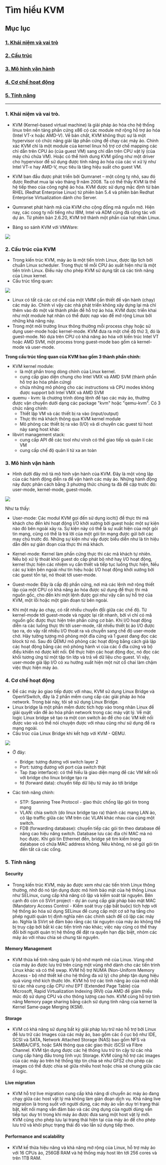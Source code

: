# Tìm hiểu KVM

## Mục lục

### [1. Khái niệm và vai trò](#vai-tro)

### [2. Cấu trúc](#cau-truc)

### [3. Mô hình vận hành](#mo-hinh)

### [4. Cơ chế hoạt động](#co-che)

### [5. Tính năng](#tinh-nang)

-------

### <a name = "vai-tro"></a> 1. Khái niệm và vai trò.

- KVM (Kernel-based virtual machine) là giải pháp ảo hóa cho hệ thống linux trên nền tảng phần cứng x86 có các module mở rộng hỗ trợ ảo hóa (Intel VT-x hoặc AMD-V).
Về bản chất, KVM không thực sự là một hypervisor có chức năng giải lập phần cứng để chạy các máy ảo.
Chính xác KVM chỉ là một module của kernel linux hỗ trợ cơ chế mapping các chỉ dẫn trên CPU ảo (của guest VM)
sang chỉ dẫn trên CPU vật lý (của máy chủ chứa VM).
Hoặc có thể hình dung KVM giống như một driver cho hypervisor để sử dụng được tính năng ảo hóa của các vi xử lý như Intel VT-x
hay AMD-V, mục tiêu là tăng hiệu suất cho guest VM.

- KVM ban đầu được phát triển bởi Qumranet – một công ty nhỏ, sau đó được Redhat mua lại vào tháng 9 năm 2008.
Ta có thể thấy KVM là thế hệ tiếp theo của công nghệ ảo hóa. KVM được sử dụng mặc định từ bản RHEL (Redhat Enterprise Linux)
từ phiên bản 5.4 và phiên bản Redhat Enterprise Virtualization dành cho Server.

- Qumranet phát hành mã của KVM cho cộng đồng mã nguồn mở. Hiện nay, các coog ty nổi tiếng như IBM,
Intel và ADM cũng đã cộng tác với dự án. Từ phiên bản 2.6.20, KVM trở thành một phần của hạt nhân Linux.


- Bảng so sánh KVM với VMWare:

<img src="http://i.imgur.com/SRDtP40.png">

### <a name = "cau-truc"></a> 2. Cấu trúc của KVM

- Trong kiến trúc KVM, máy ảo là một tiến trình Linux, được lập lịch bởi chuẩn Linux scheduler.
Trong thực tế mỗi CPU ảo xuất hiện như là một tiến trình Linux. Điều này cho phép KVM sử dụng tất cả các tính năng của Linux kernel.
- Cấu trúc tổng quan:

<img src ="http://i.imgur.com/rnvsnoJ.png">

- Linux có tất cả các cơ chế của một VMM cần thiết để vận hành (chạy) các máy ảo.
Chính vì vậy các nhà phát triển không xây dựng lại mà chỉ thêm vào đó một vài thành phần để hỗ trợ ảo hóa.
KVM được triển khai như một module hạt nhân có thể được nạp vào để mở rộng Linux bởi những khả năng này.
- Trong một môi trường linux thông thường mỗi process chạy hoặc sử dụng user-mode hoặc kernel-mode.
KVM đưa ra một chế độ thứ 3, đó là guest-mode. Nó dựa trên CPU có khả năng ảo hóa với kiến trúc Intel VT hoặc AMD SVM,
một process trong guest-mode bao gồm cả kernel-mode và user-mode.

**Trong cấu trúc tổng quan của KVM bao gồm 3 thành phần chính:**
- KVM kernel module:
  <ul>
  <li>là một phần trong dòng chính của Linux kernel.</li>
  <li>cung cấp giao diện chung cho Intel VMX và AMD SVM (thành phần hỗ trợ ảo hóa phần cứng)</li>
  <li>chứa những mô phỏng cho các instructions và CPU modes không được support bởi Intel VMX và AMD SVM</li>
  </ul>
- quemu - kvm: là chương trình dòng lệnh để tạo các máy ảo, thường được vận chuyển dưới dạng các package "kvm" hoặc "qemu-kvm".
  Có 3 chức năng chính:
  <ul>
  <li>Thiết lập VM và các thiết bị ra vào (input/output)</li>
  <li>Thực thi mã khách thông qua KVM kernel module</li>
  <li>Mô phỏng các thiết bị ra vào (I/O) và di chuyển các guest từ host này sang host khác</li>
  </ul>
- libvirt management stack:
  <ul>
  <li>cung cấp API để các tool như virsh có thể giao tiếp và quản lí các VM</li>
  <li>cung cấp chế độ quản lí từ xa an toàn</li>
  </ul>
### <a name ="mo-hinh"></a> 3. Mô hình vận hành
- Hình dưới đây mô tả mô hình vận hành của KVM. Đây là một vòng lặp của các hành động diễn ra để vận hành các máy ảo.
Những hành động này được phân cách bằng 3 phương thức chúng ta đã đề cập trước đó: user-mode, kernel-mode, guest-mode.

<img src="http://i.imgur.com/wG8E4s8.png">

Như ta thấy:

- User-mode: Các modul KVM gọi đến sử dụng ioclt() để thực thi mã khách cho đến khi hoạt động I/O khởi xướng bởi guest hoặc một
sự kiện nào đó bên ngoài xảy ra. Sự kiện này có thể là sự xuất hiện của một gói tin mạng, cũng có thể là trả lời của một gói tin
mạng được gửi bởi các may chủ trước đó. Những sự kiện như vậy được biểu diễn như là tín hiệu dẫn đến sự gián đoạn của thực thi mã khách.
- Kernel-mode: Kernel làm phần cứng thực thi các mã khách tự nhiên. Nếu bộ xử lý thoát khỏi guest do cấp phát bộ nhớ hay I/O hoạt động,
kernel thực hiện các nhiệm vụ cần thiết và tiếp tục luồng thực hiện, Nếu các sự kiện bên ngoài như tín hiệu hoặc I/O hoạt động khởi
xướng bởi các guest tồn tại, nó thoát tới user-mode.
- Guest-mode: Đây là cấp độ phần cứng, nơi mà các lệnh mở rộng thiết lập của một CPU có khả năng ảo hóa được sử dụng để thực thi mã
nguồn gốc, cho đến khi một lệnh được gọi như vậy cần sự hỗ trợ của KVM, một lỗi hoặc một gián đoạn từ bên ngoài.

- Khi một máy ảo chạy, có rất nhiều chuyển đổi giữa các chế độ. Từ kernel-mode tới guest-mode và ngược lại rất nhanh,
bởi vì chỉ có mã nguồn gốc được thực hiện trên phần cứng cơ bản. Khi I/O hoạt động diễn ra các luồng thực thi tới user-mode,
rất nhiều thiết bị ảo I/O được tạo ra, do vậy rất nhiều I/O thoát ra và chuyển sang chế độ user-mode chờ.
Hãy tưởng tượng mô phỏng một đĩa cứng và 1 guest đang đọc các block từ nó. Sau đó QEMU mô phỏng các hoạt động bằng cách giả
lập các hoạt động bằng các mô phỏng hành vi của các ổ đĩa cứng và bộ điều khiển nó được kết nối. Để thực hiện các hoạt động đọc,
nó đọc các khối tương ứng từ một tập tin lớp và trả về dữ liệu cho guest. Vì vậy, user-mode giả lập I/O có xu hướng xuất hiện một
nút cổ chai làm chậm việc thực hiện máy ảo.

### <a name ="co-che"></a> 4. Cơ chế hoạt động

- Để các máy ảo giao tiếp được với nhau, KVM sử dụng Linux Bridge và OpenVSwitch, đây là 2 phần mềm cung cấp các giải pháp ảo hóa network.
Trong bài này, tôi sẽ sử dụng Linux Bridge.
- Linux bridge là một phần mềm đươc tích hợp vào trong nhân Linux để giải quyết vấn đề ảo hóa phần network trong các máy vật lý.
Về mặt logic Linux bridge sẽ tạo ra một con switch ảo để cho các VM kết nối được vào và có thể nói chuyện được với nhau cũng như sử
dụng để ra mạng ngoài.
- Cấu trúc của Linux Bridge khi kết hợp với KVM - QEMU.

<img src = "http://i.imgur.com/Krk1JRm.png">

- Ở đây:
  <ul>
  <li>Bridge: tương đương với switch layer 2</li>
  <li>Port: tương đương với port của switch thật</li>
  <li>Tap (tap interface): có thể hiểu là giao diện mạng để các VM kết nối với bridge cho linux bridge tạo ra</li>
  <li>fd (forward data): chuyển tiếp dữ liệu từ máy ảo tới bridge</li>
  </ul>

- Các tính năng chính:
  <ul>
  <li>STP: Spanning Tree Protocol - giao thức chống lặp gói tin trong mạng</li>
  <li>VLAN: chia switch (do linux bridge tạo ra) thành các mạng LAN ảo, cô lập traffic giữa các VM trên các VLAN khác nhau của cùng một switch.</li>
  <li>FDB (forwarding database): chuyển tiếp các gói tin theo database để nâng cao hiệu năng switch.
  Database lưu các địa chỉ MAC mà nó học được. Khi gói tin Ethernet đến, bridge sẽ tìm kiếm trong database có chứa MAC address không.
  Nếu không, nó sẽ gửi gói tin đến tất cả các cổng.</li>
  </ul>


### <a name ="tinh-nang"></a> 5. Tính năng

#### Security

- Trong kiến trúc KVM, máy ảo được xem như các tiến trình Linux thông thường, nhờ đó nó tận dụng được mô hình bảo mật của hệ thống Linux như SELinux, cung cấp khả năng cô lập và kiểm soát tài nguyên.
Bên cạnh đó còn có SVirt project - dự án cung cấp giải pháp bảo mật MAC (Mandatory Access Control - Kiểm soát truy cập bắt buộc) tích hợp với hệ thống ảo hóa sử dụng SELinux để cung cấp một cơ sở hạ tầng cho phép người quản trị định nghĩa nên các chính sách để cô lập các máy ảo. Nghĩa là SVirt sẽ đảm bảo rằng các tài nguyên của máy ảo không thể bị truy cập bởi bất kì các tiến trình nào khác; việc này cũng có thể thay đổi bởi người quản trị hệ thống để đặt ra quyền hạn đặc biệt, nhóm các máy ảo với nhau chia sẻ chung tài nguyên.

#### Memory Management

- KVM thừa kế tính năng quản lý bộ nhớ mạnh mẽ của Linux. Vùng nhớ của máy ảo được lưu trữ trên cùng một vùng nhớ dành cho các tiến trình Linux khác và có thể swap. KVM hỗ trợ NUMA (Non-Uniform Memory Access - bộ nhớ thiết kế cho hệ thống đa xử lý) cho phép tận dụng hiệu quả vùng nhớ kích thước lớn.
KVM hỗ trợ các tính năng ảo của mới nhất từ các nhà cung cấp CPU như EPT (Extended Page Table) của Microsoft, Rapid Virtualization Indexing (RVI) của AMD để giảm thiểu mức độ sử dụng CPU và cho thông lượng cao hơn.
KVM cũng hỗ trợ tính năng Memory page sharing bằng cách sử dụng tính năng của kernel là Kernel Same-page Merging (KSM).

#### Storage

- KVM có khả năng sử dụng bất kỳ giải pháp lưu trữ nào hỗ trợ bởi Linux để lưu trữ các Images của các máy ảo, bao gồm các ổ cục bộ như IDE, SCSI và SATA, Network Attached Storage (NAS) bao gồm NFS và SAMBA/CIFS, hoặc SAN thông qua các giao thức iSCSI và Fibre Channel.
KVM tận dụng được các hệ thống lưu trữ tin cậy từ các nhà cung cấp hàng đầu trong lĩnh vực Storage.
KVM cũng hỗ trợ các images của các máy ảo trên hệ thống tệp tin chia sẻ như GFS2 cho phép các images có thể được chia sẻ giữa nhiều host hoặc chia sẻ chung giữa các ổ logic.

#### Live migration

- KVM hỗ trợ live migration cung cấp khả năng di chuyển ác máy ảo đang chạy giữa các host vật lý mà không làm gián đoạn dịch vụ. Khả năng live migration là trong suốt với người dùng, các máy ảo vẫn duy trì trạng thái bật, kết nối mạng vẫn đảm bảo và các ứng dụng của người dùng vẫn tiếp tục duy trì trong khi máy ảo được đưa sang một host vật lý mới. KVM cũng cho phép lưu lại trạng thái hiện tại của máy ảo để cho phép lưu trữ và khôi phục trạng thái đó vào lần sử dụng tiếp theo.

#### Performance and scalability

- KVM kế thừa hiệu năng và khả năng mở rộng của Linux, hỗ trợ máy ảo với 16 CPUs ảo, 256GB RAM và hệ thống máy host lên tới 256 cores và trên 1TB RAM.
